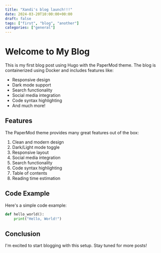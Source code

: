 ```yaml
---
title: "Xandi's blog launch!!!"
date: 2024-03-20T10:00:00+00:00
draft: false
tags: ["first", "blog", "another"]
categories: ["general"]
---
```


# Welcome to My Blog

This is my first blog post using Hugo with the PaperMod theme. The blog is containerized using Docker and includes features like:

- Responsive design
- Dark mode support
- Search functionality
- Social media integration
- Code syntax highlighting
- And much more!

## Features

The PaperMod theme provides many great features out of the box:

1. Clean and modern design
2. Dark/Light mode toggle
3. Responsive layout
4. Social media integration
5. Search functionality
6. Code syntax highlighting
7. Table of contents
8. Reading time estimation

## Code Example

Here's a simple code example:

```python
def hello_world():
    print("Hello, World!")
```

## Conclusion

I'm excited to start blogging with this setup. Stay tuned for more posts!
